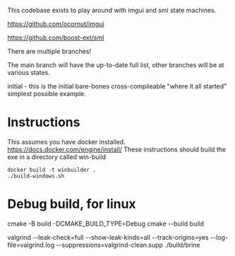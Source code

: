 This codebase exists to play around with imgui and sml state machines.

<https://github.com/ocornut/imgui>

<https://github.com/boost-ext/sml>

There are multiple branches!

The main branch will have the up-to-date full list, other branches will be at various states.

initial - this is the initial bare-bones cross-compileable "where it all started" simplest possible example.

# Instructions

This assumes you have docker installed. <https://docs.docker.com/engine/install/>
These instructions should build the exe in a directory called win-build

    docker build -t winbuilder .
    ./build-windows.sh

# Debug build, for linux

cmake -B build -DCMAKE_BUILD_TYPE=Debug
cmake --build build

valgrind --leak-check=full --show-leak-kinds=all --track-origins=yes --log-file=valgrind.log --suppressions=valgrind-clean.supp ./build/brine
